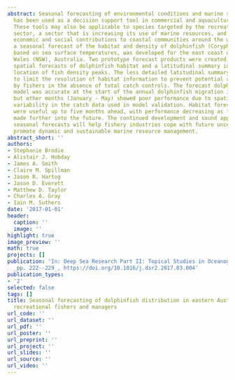 ```yaml
---
abstract: Seasonal forecasting of environmental conditions and marine species distribution
  has been used as a decision support tool in commercial and aquaculture fisheries.
  These tools may also be applicable to species targeted by the recreational fisheries
  sector, a sector that is increasing its use of marine resources, and making important
  economic and social contributions to coastal communities around the world. Here,
  a seasonal forecast of the habitat and density of dolphinfish (Coryphaena hippurus),
  based on sea surface temperatures, was developed for the east coast of New South
  Wales (NSW), Australia. Two prototype forecast products were created; geographic
  spatial forecasts of dolphinfish habitat and a latitudinal summary identifying the
  location of fish density peaks. The less detailed latitudinal summary was created
  to limit the resolution of habitat information to prevent potential resource over-exploitation
  by fishers in the absence of total catch controls. The forecast dolphinfish habitat
  model was accurate at the start of the annual dolphinfish migration in NSW (December)
  but other months (January - May) showed poor performance due to spatial and temporal
  variability in the catch data used in model validation. Habitat forecasts for December
  were useful up to five months ahead, with performance decreasing as forecast were
  made further into the future. The continued development and sound application of
  seasonal forecasts will help fishery industries cope with future uncertainty and
  promote dynamic and sustainable marine resource management.
abstract_short: ''
authors:
- Stephanie Brodie
- Alistair J. Hobday
- James A. Smith
- Claire M. Spillman
- Jason R. Hartog
- Jason D. Everett
- Matthew D. Taylor
- Charles A. Gray
- Iain M. Suthers
date: '2017-01-01'
header:
  caption: ''
  image: ''
highlight: true
image_preview: ''
math: true
projects: []
publication: 'In: Deep Sea Research Part II: Topical Studies in Oceanography, (140),
  _pp. 222--229_, https://doi.org/10.1016/j.dsr2.2017.03.004'
publication_types:
- '2'
selected: false
tags: []
title: Seasonal forecasting of dolphinfish distribution in eastern Australia to aid
  recreational fishers and managers
url_code: ''
url_dataset: ''
url_pdf: ''
url_poster: ''
url_preprint: ''
url_project: ''
url_slides: ''
url_source: ''
url_video: ''
---
```


